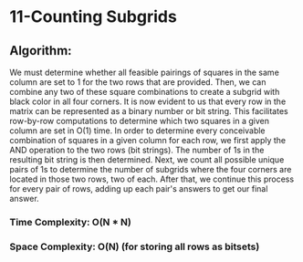 # 11-Counting Subgrids

## Algorithm:

We must determine whether all feasible pairings of squares in the same column are set to 1 for the two rows that are provided. Then, we can combine any two of these square combinations to create a subgrid with black color in all four corners. It is now evident to us that every row in the matrix can be represented as a binary number or bit string. This facilitates row-by-row computations to determine which two squares in a given column are set in O(1) time. In order to determine every conceivable combination of squares in a given column for each row, we first apply the AND operation to the two rows (bit strings). The number of 1s in the resulting bit string is then determined. Next, we count all possible unique pairs of 1s to determine the number of subgrids where the four corners are located in those two rows, two of each. After that, we continue this process for every pair of rows, adding up each pair's answers to get our final answer. 
### Time Complexity: O(N * N)

### Space Complexity: O(N) (for storing all rows as bitsets)